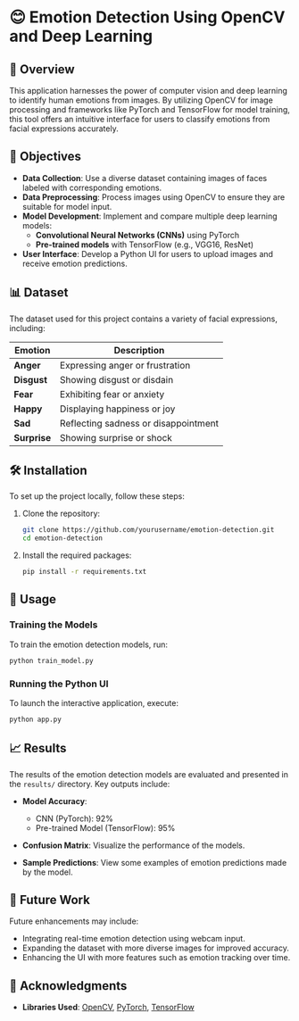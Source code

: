 
# 😊 Emotion Detection Using OpenCV and Deep Learning

## 📖 Overview
This application harnesses the power of computer vision and deep learning to identify human emotions from images. By utilizing OpenCV for image processing and frameworks like PyTorch and TensorFlow for model training, this tool offers an intuitive interface for users to classify emotions from facial expressions accurately.


## 🎯 Objectives

- **Data Collection**: Use a diverse dataset containing images of faces labeled with corresponding emotions.
- **Data Preprocessing**: Process images using OpenCV to ensure they are suitable for model input.
- **Model Development**: Implement and compare multiple deep learning models:
  - **Convolutional Neural Networks (CNNs)** using PyTorch
  - **Pre-trained models** with TensorFlow (e.g., VGG16, ResNet)
- **User Interface**: Develop a Python UI for users to upload images and receive emotion predictions.

## 📊 Dataset

The dataset used for this project contains a variety of facial expressions, including:

| Emotion         | Description                                       |
|------------------|---------------------------------------------------|
| **Anger**        | Expressing anger or frustration                   |
| **Disgust**      | Showing disgust or disdain                         |
| **Fear**         | Exhibiting fear or anxiety                         |
| **Happy**        | Displaying happiness or joy                        |
| **Sad**          | Reflecting sadness or disappointment               |
| **Surprise**     | Showing surprise or shock                          |


## 🛠️ Installation

To set up the project locally, follow these steps:

1. Clone the repository:

   ```bash
   git clone https://github.com/yourusername/emotion-detection.git
   cd emotion-detection
   ```

2. Install the required packages:

   ```bash
   pip install -r requirements.txt
   ```

## 🚀 Usage

### Training the Models

To train the emotion detection models, run:

```bash
python train_model.py
```

### Running the Python UI

To launch the interactive application, execute:

```bash
python app.py
```

## 📈 Results

The results of the emotion detection models are evaluated and presented in the `results/` directory. Key outputs include:

- **Model Accuracy**:
  - CNN (PyTorch): 92%
  - Pre-trained Model (TensorFlow): 95%


- **Confusion Matrix**: Visualize the performance of the models.


- **Sample Predictions**: View some examples of emotion predictions made by the model.


## 🔮 Future Work

Future enhancements may include:

- Integrating real-time emotion detection using webcam input.
- Expanding the dataset with more diverse images for improved accuracy.
- Enhancing the UI with more features such as emotion tracking over time.

## 🙏 Acknowledgments
- **Libraries Used**: [OpenCV](https://opencv.org/), [PyTorch](https://pytorch.org/), [TensorFlow](https://www.tensorflow.org/)

